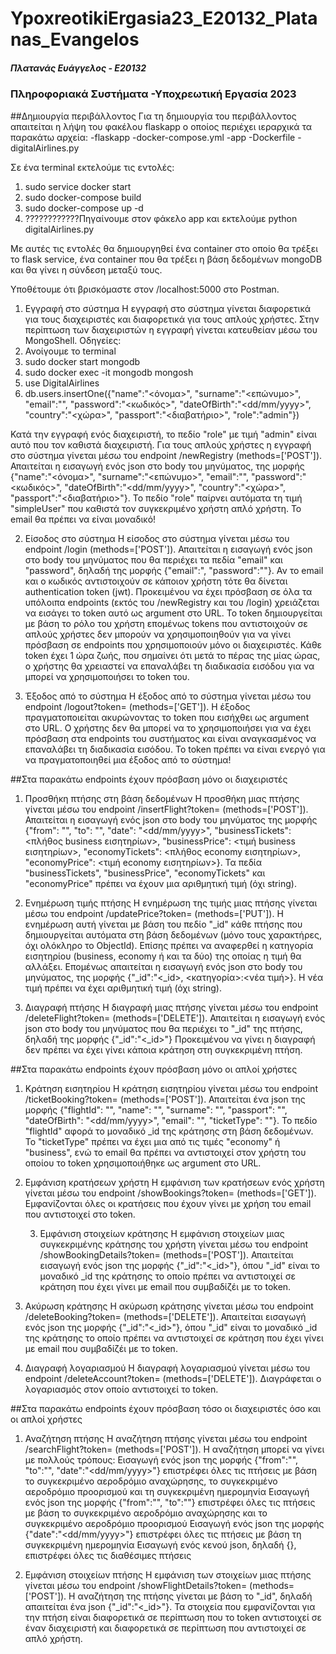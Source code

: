 # YpoxreotikiErgasia23_E20132_Platanas_Evangelos

##### Πλατανάς Ευάγγελος - Ε20132
### Πληροφοριακά Συστήματα -Υποχρεωτική Εργασία 2023

##Δημιουργία περιβάλλοντος
Για τη δημιουργία του περιβάλλοντος απαιτείται η λήψη του φακέλου flaskapp ο οποίος περιέχει ιεραρχικά τα παρακάτω αρχεία:
-flaskapp
  -docker-compose.yml
  -app
    -Dockerfile
    -digitalAirlines.py

Σε ένα terminal εκτελούμε τις εντολές:
1. sudo service docker start
2. sudo docker-compose build
3. sudo docker-compose up -d
4. ????????????Πηγαίνουμε στον φάκελο app και εκτελούμε python digitalAirlines.py 

Με αυτές τις εντολές θα δημιουργηθεί ένα container στο οποίο θα τρέξει το flask service, ένα container που θα τρέξει η βάση δεδομένων mongoDB και θα γίνει η σύνδεση μεταξύ τους.



Υποθέτουμε ότι βρισκόμαστε στον /localhost:5000 στο Postman.

1. Εγγραφή στο σύστημα
  Η εγγραφή στο σύστημα γίνεται διαφορετικά για τους διαχειριστές και διαφορετικά για τους απλούς χρήστες.
  Στην περίπτωση των διαχειριστών η εγγραφή γίνεται κατευθείαν μέσω του MongoShell. Οδηγείες:
  1. Ανοίγουμε το terminal
  2. sudo docker start mongodb
  3. sudo docker exec -it mongodb mongosh
  4. use DigitalAirlines
  5. db.users.insertOne({"name":"<όνομα>", "surname":"<επώνυμο>", "email":"<email>", "password":"<κωδικός>", "dateOfBirth":"<dd/mm/yyyy>", "country":"<χώρα>", "passport":"<διαβατήριο>", "role":"admin"})
  
  Κατά την εγγραφή ενός διαχειριστή, το πεδίο "role" με τιμή "admin" είναι αυτό που τον καθιστά διαχειριστή. Για τους απλούς χρήστες η εγγραφή στο σύστημα γίνεται μέσω του endpoint /newRegistry (methods=['POST']). Απαιτείται η εισαγωγή ενός json στο body του μηνύματος, της μορφής {"name":"<όνομα>", "surname":"<επώνυμο>", "email":"<email>", "password":"<κωδικός>", "dateOfBirth":"<dd/mm/yyyy>", "country":"<χώρα>", "passport":"<διαβατήριο>"}. Το πεδίο "role" παίρνει αυτόματα τη τιμή "simpleUser" που καθιστά τον συγκεκριμένο χρήστη απλό χρήστη.
    To email θα πρέπει να είναι μοναδικό!

  
2. Είσοδος στο σύστημα
  Η είσοδος στο σύστημα γίνεται μέσω του endpoint /login (methods=['POST']). Απαιτείται η εισαγωγή ενός json στο body του μηνύματος που θα περιέχει τα πεδία "email" και "password", δηλαδή της μορφής {"email":"<email>, "password":"<password>"}. Αν το email και o κωδικός αντιστοιχούν σε κάποιον χρήστη τότε θα δίνεται authentication token (jwt). Προκειμένου να έχει πρόσβαση σε όλα τα υπόλοιπα endpoints (εκτός του /newRegistry και του /login) χρειάζεται να εισάγει το token αυτό ως argument στο URL. Το token δημιουργείται με βάση το ρόλο του χρήστη επομένως tokens που αντιστοιχούν σε απλούς χρήστες δεν μπορούν να χρησιμοποιηθούν για να γίνει πρόσβαση σε endpoints που χρησιμοποιούν μόνο οι διαχειριστές. Κάθε token έχει 1 ώρα ζωής, που σημαίνει ότι μετά το πέρας της μίας ώρας, ο χρήστης θα χρειαστεί να επαναλάβει τη διαδικασία εισόδου για να μπορεί να χρησιμοποιήσει το token του.

  
  3. Έξοδος από το σύστημα
  Η έξοδος από το σύστημα γίνεται μέσω του endpoint /logout?token=<token> (methods=['GET']). H έξοδος πραγματοποιείται ακυρώνοντας το token που εισήχθει ως argument στο URL. Ο χρήστης δεν θα μπορεί να το χρησιμοποιήσει για να έχει πρόσβαση στα endpoints του συστήματος και είναι αναγκασμένος να επαναλάβει τη διαδικασία εισόδου. Το token πρέπει να είναι ενεργό για να πραγματοποιηθεί μια έξοδος από το σύστημα!
  
  
  ##Στα παρακάτω endpoints έχουν πρόσβαση μόνο οι διαχειριστές
  
1. Προσθήκη πτήσης στη βάση δεδομένων
  Η προσθήκη μιας πτήσης γίνεται μέσω του endpoint /insertFlight?token=<token> (methods=['POST']). Απαιτείται η εισαγωγή ενός json στο body του μηνύματος της μορφής {"from": "<from>", "to": "<to>", "date": "<dd/mm/yyyy>", "businessTickets": <πλήθος business εισητηρίων>, "businessPrice": <τιμή business εισητηρίων>, "economyTickets": <πλήθος economy εισητηρίων>, "economyPrice": <τιμή economy εισητηρίων>}. Τα πεδία "businessTickets", "businessPrice", "economyTickets" και "economyPrice" πρέπει να έχουν μια αριθμητική τιμή (όχι string).
  
  2. Ενημέρωση τιμής πτήσης
  Η ενημέρωση της τιμής μιας πτήσης γίνεται μέσω του endpoint /updatePrice?token=<token> (methods=['PUT']). Η ενημέρωση αυτή γίνεται με βάση του πεδίο "_id" κάθε πτήσης που δημιουργείται αυτόματα στη βάση δεδομένων (μόνο τους χαρακτήρες, όχι ολόκληρο το ObjectId). Επίσης πρέπει να αναφερθεί η κατηγορία εισητηρίου (business, economy ή και τα δύο) της οποίας η τιμή θα αλλάξει. Επομένως απαιτείται η εισαγωγή ενός json στο body του μηνύματος, της μορφής {"_id":"<_id>, <κατηγορία>:<νέα τιμή>}. Η νέα τιμή πρέπει να έχει αριθμητική τιμή (όχι string).
  
  3. Διαγραφή πτήσης
  Η διαγραφή μιας πτήσης γίνεται μέσω του endpoint /deleteFlight?token=<token> (methods=['DELETE']). Απαιτείται η εισαγωγή ενός json στο body του μηνύματος που θα περιέχει το "_id" της πτήσης, δηλαδή της μορφής {"_id":"<_id>"} Προκειμένου να γίνει η διαγραφή δεν πρέπει να έχει γίνει κάποια κράτηση στη συγκεκριμένη πτήση.
  
  
  ##Στα παρακάτω endpoints έχουν πρόσβαση μόνο οι απλοί χρήστες

  1. Κράτηση εισητηρίου
Η κράτηση εισητηρίου γίνεται μέσω του endpoint /ticketBooking?token=<token> (methods=['POST']). Απαιτείται ένα json της μορφής {"flightId": "<flightId>", "name": "<name>", "surname": "<surname>", "passport": "<passport>", "dateOfBirth": "<dd/mm/yyyy>", "email": "<email>", "ticketType": "<ticketType>"}. Το πεδίο "flightId" αφορά το μοναδικό _id της κράτησης στη βάση δεδομένων. Το "ticketType" πρέπει να έχει μια από τις τιμές "economy" ή "business", ενώ το email θα πρέπει να αντιστοιχεί στον χρήστη του οποίου το token χρησιμοποιήθηκε ως argument στο URL.

2. Εμφάνιση κρατήσεων χρήστη
   Η εμφάνιση των κρατήσεων ενός χρήστη γίνεται μέσω του endpoint /showBookings?token=<token> (methods=['GET']). Εμφανίζονται όλες οι κρατήσεις που έχουν γίνει με χρήση του email που αντιστοιχεί στο token.

   3. Εμφάνιση στοιχείων κράτησης
   Η εμφάνιση στοιχείων μιας συγκεκριμένης κράτησης του χρήστη γίνεται μέσω του endpoint /showBookingDetails?token=<token> (methods=['POST']). Απαιτείται εισαγωγή ενός json της μορφής {"_id":"<_id>"}, όπου "_id" είναι το μοναδικό _id της κράτησης το οποίο πρέπει να αντιστοιχεί σε κράτηση που έχει γίνει με email που συμβαδίζέι με το token.

4. Ακύρωση κράτησης
  Η ακύρωση κράτησης γίνεται μέσω του endpoint /deleteBooking?token=<token> (methods=['DELETE']). Απαιτείται εισαγωγή ενός json της μορφής {"_id":"<_id>"}, όπου "_id" είναι το μοναδικό _id της κράτησης το οποίο πρέπει να αντιστοιχεί σε κράτηση που έχει γίνει με email που συμβαδίζέι με το token.

5. Διαγραφή λογαριασμού
   Η διαγραφή λογαριασμού γίνεται μέσω του endpoint /deleteAccount?token=<token> (methods=['DELETE']). Διαγράφεται ο λογαριασμός στον οποίο αντιστοιχεί το token. 
  
  ##Στα παρακάτω endpoints έχουν πρόσβαση τόσο οι διαχειριστές όσο και οι απλοί χρήστες
  
  1. Αναζήτηση πτήσης
  Η αναζήτηση πτήσης γίνεται μέσω του endpoint /searchFlight?token=<token> (methods=['POST']). Η αναζήτηση μπορεί να γίνει με πολλούς τρόπους:
    Εισαγωγή ενός json της μορφής {"from":"<from>", "to":"<to>", "date":"<dd/mm/yyyy>"} επιστρέφει όλες τις πτήσεις με βάση το συγκεκριμένο αεροδρόμιο αναχώρησης, το συγκεκριμένο αεροδρόμιο προορισμού και τη συγκεκριμένη ημερομηνία
    Εισαγωγή ενός json της μορφής {"from":"<from>", "to":"<to>"} επιστρέφει όλες τις πτήσεις με βάση το συγκεκριμένο αεροδρόμιο αναχώρησης και το συγκεκριμένο αεροδρόμιο προορισμού
    Εισαγωγή ενός json της μορφής {"date":"<dd/mm/yyyy>"} επιστρέφει όλες τις πτήσεις με βάση  τη συγκεκριμένη ημερομηνία
  Εισαγωγή ενός κενού json, δηλαδή {}, επιστρέφει όλες τις διαθέσιμες πτήσεις
  
  
  2. Εμφάνιση στοιχείων πτήσης
  Η εμφάνιση των στοιχείων μιας πτήσης γίνεται μέσω του endpoint /showFlightDetails?token=<token> (methods=['POST']). Η αναζήτηση της πτήσης γίνεται με βάση το "_id", δηλαδή απαιτείται ένα json {"_id":"<_id>"}. Τα στοιχεία που εμφανίζονται για την πτήση είναι διαφορετικά σε περίπτωση που το token αντιστοιχεί σε έναν διαχειριστή και διαφορετικά σε περίπτωση που αντιστοιχεί σε απλό χρήστη.
  

   
  
